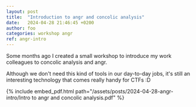 ```yaml
---
layout: post
title:  "Introduction to angr and concolic analysis"
date:	2024-04-28 21:46:45 +0200
author: foo
categories: workshop angr
ref: angr-intro
---
```


Some months ago I created a small workshop to introduce my work colleagues to concolic analysis and angr.

Although we don't need this kind of tools in our day-to-day jobs, it's still an interesting technology that comes really handy for CTFs :D

{% include embed_pdf.html
	path="/assets/posts/2024-04-28-angr-intro/Intro to angr and concolic analysis.pdf"
%}

